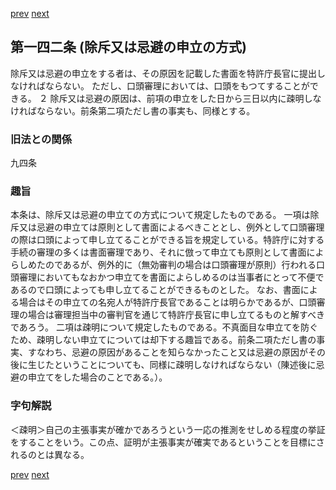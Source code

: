 [prev](/specific\markdowns\特許法\204_Mp-Ch_6-At_141.md)
[next](/specific\markdowns\特許法\206_Mp-Ch_6-At_143.md)
## 第一四二条 (除斥又は忌避の申立の方式)
除斥又は忌避の申立をする者は、その原因を記載した書面を特許庁長官に提出しなければならない。
ただし、口頭審理においては、口頭をもつてすることができる。
２ 除斥又は忌避の原因は、前項の申立をした日から三日以内に疎明しなければならない。前条第二項ただし書の事実も、同様とする。

### 旧法との関係
九四条

### 趣旨
本条は、除斥又は忌避の申立ての方式について規定したものである。
一項は除斥又は忌避の申立ては原則として書面によるべきこととし、例外として口頭審理の際は口頭によって申し立てることができる旨を規定している。特許庁に対する手続の審理の多くは書面審理であり、それに倣って申立ても原則として書面によらしめたのであるが、例外的に（無効審判の場合は口頭審理が原則）行われる口頭審理においてもなおかつ申立てを書面によらしめるのは当事者にとって不便であるので口頭によっても申し立てることができるものとした。
なお、書面による場合はその申立ての名宛人が特許庁長官であることは明らかであるが、口頭審理の場合は審理担当中の審判官を通じて特許庁長官に申し立てるものと解すべきであろう。
二項は疎明について規定したものである。不真面目な申立てを防ぐため、疎明しない申立てについては却下する趣旨である。前条二項ただし書の事実、すなわち、忌避の原因があることを知らなかったこと又は忌避の原因がその後に生じたということについても、同様に疎明しなければならない（陳述後に忌避の申立てをした場合のことである。）。

### 字句解説
＜疎明＞自己の主張事実が確かであろうという一応の推測をせしめる程度の挙証をすることをいう。この点、証明が主張事実が確実であるということを目標にされるのとは異なる。

[prev](/specific\markdowns\特許法\204_Mp-Ch_6-At_141.md)
[next](/specific\markdowns\特許法\206_Mp-Ch_6-At_143.md)